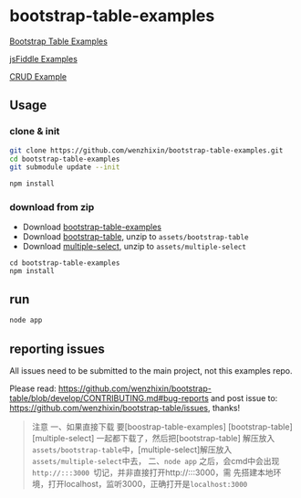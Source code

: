 bootstrap-table-examples
======================

[Bootstrap Table Examples](http://issues.wenzhixin.net.cn/bootstrap-table)

[jsFiddle Examples](https://github.com/wenzhixin/bootstrap-table-examples/blob/master/jsfiddle_examples.md)

[CRUD Example](https://github.com/wenzhixin/bootstrap-table-examples/blob/master/crud/README.md)

## Usage

### clone & init

```sh
git clone https://github.com/wenzhixin/bootstrap-table-examples.git
cd bootstrap-table-examples
git submodule update --init

npm install
```

### download from zip

* Download [bootstrap-table-examples](https://github.com/wenzhixin/bootstrap-table-examples/archive/master.zip)
* Download [bootstrap-table](https://github.com/wenzhixin/bootstrap-table/archive/master.zip), unzip to `assets/bootstrap-table`
* Download [multiple-select](https://github.com/wenzhixin/multiple-select/archive/master.zip), unzip to `assets/multiple-select`

```
cd bootstrap-table-examples
npm install
```

## run

```sh
node app
```

## reporting issues

All issues need to be submitted to the main project, not this examples repo.

Please read: https://github.com/wenzhixin/bootstrap-table/blob/develop/CONTRIBUTING.md#bug-reports
and post issue to: https://github.com/wenzhixin/bootstrap-table/issues, thanks!


>注意
一、如果直接下载 要[boostrap-table-examples] [bootstrap-table] [multiple-select] 一起都下载了，然后把[bootstrap-table] 解压放入`assets/bootstrap-table`中，[multiple-select]解压放入`assets/multiple-select`中去，
二、`node app` 之后，会cmd中会出现```http://:::3000 ```切记，并非直接打开http://:::3000，需 先搭建本地环境，打开localhost，监听3000，正确打开是`localhost:3000`

